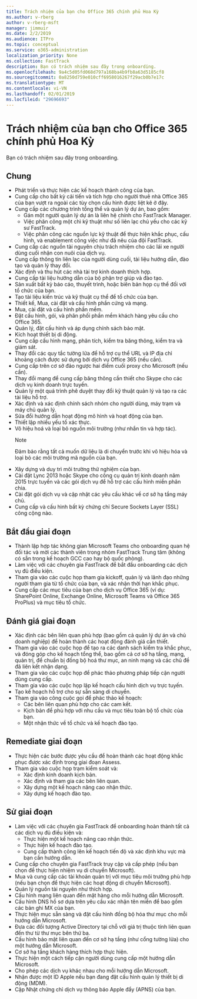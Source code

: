 ```yaml
---
title: Trách nhiệm của bạn cho Office 365 chính phủ Hoa Kỳ
ms.author: v-rberg
author: v-rberg-msft
manager: jimmuir
ms.date: 2/2/2019
ms.audience: ITPro
ms.topic: conceptual
ms.service: o365-administration
localization_priority: None
ms.collection: FastTrack
description: Bạn có trách nhiệm sau đây trong onboarding.
ms.openlocfilehash: 9a4c5d05fd068d797a168ba4b9fb8a63d5185cf8
ms.sourcegitcommit: 0a8250d759e010cff6958016267f29acb0b7e17c
ms.translationtype: MT
ms.contentlocale: vi-VN
ms.lasthandoff: 02/01/2019
ms.locfileid: "29696693"
---
```

# <a name="your-responsibilities-for-office-365-us-government"></a>Trách nhiệm của bạn cho Office 365 chính phủ Hoa Kỳ

Bạn có trách nhiệm sau đây trong onboarding.
  
## <a name="general"></a>Chung 

- Phát triển và thực hiện các kế hoạch thành công của bạn.   
- Cung cấp cho bất kỳ cải tiến và tích hợp cho người thuê nhà Office 365 của bạn vượt ra ngoài các tùy chọn cấu hình được liệt kê ở đây.    
- Cung cấp các chương trình tổng thể và quản lý dự án, bao gồm:     
  - Gán một người quản lý dự án là liên hệ chính cho FastTrack Manager.   
  - Việc phân công một chì kỹ thuật như số liên lạc chủ yếu cho các kỹ sư FastTrack.  
  - Việc phân công các nguồn lực kỹ thuật để thực hiện khắc phục, cấu hình, và enablement công việc như đã nêu của đội FastTrack.   
- Cung cấp các nguồn tài nguyên chịu trách nhiệm cho các lái xe người dùng cuối nhận con nuôi của dịch vụ.    
- Cung cấp thông tin liên lạc của người dùng cuối, tài liệu hướng dẫn, đào tạo và quản lý thay đổi.    
- Xác định và thu hút các nhà tài trợ kinh doanh thích hợp.     
- Cung cấp tài liệu hướng dẫn của bộ phận trợ giúp và đào tạo.     
- Sản xuất bất kỳ báo cáo, thuyết trình, hoặc biên bản họp cụ thể đối với tổ chức của bạn.     
- Tạo tài liệu kiến trúc và kỹ thuật cụ thể để tổ chức của bạn.     
- Thiết kế, Mua, cài đặt và cấu hình phần cứng và mạng.    
- Mua, cài đặt và cấu hình phần mềm.     
- Đặt cấu hình, gói, và phân phối phần mềm khách hàng yêu cầu cho Office 365.    
- Quản lý, đặt cấu hình và áp dụng chính sách bảo mật.    
- Kích hoạt thiết bị di động.    
- Cung cấp cấu hình mạng, phân tích, kiểm tra băng thông, kiểm tra và giám sát. 
- Thay đổi các quy tắc tường lửa để hỗ trợ cụ thể URL và IP địa chỉ khoảng cách được sử dụng bởi dịch vụ Office 365 (nếu cần).
- Cung cấp trên cơ sở đảo ngược hai điểm cuối proxy cho Microsoft (nếu cần).     
- Thay đổi mạng để cung cấp băng thông cần thiết cho Skype cho các dịch vụ kinh doanh trực tuyến.   
- Quản lý một quá trình phê duyệt thay đổi kỹ thuật quản lý và tạo ra các tài liệu hỗ trợ.    
- Xác định và xác định chính sách nhóm cho người dùng, máy trạm và máy chủ quản lý.    
- Sửa đổi hướng dẫn hoạt động mô hình và hoạt động của bạn.   
- Thiết lập nhiều yếu tố xác thực.   
- Vô hiệu hoá và loại bỏ nguồn môi trường (như nhắn tin và hợp tác). 
    > [!NOTE]
    > Đảm bảo rằng tất cả muốn dữ liệu là di chuyển trước khi vô hiệu hóa và loại bỏ các môi trường mã nguồn của bạn.   
- Xây dựng và duy trì môi trường thử nghiệm của bạn.  
- Cài đặt Lync 2013 hoặc Skype cho công cụ quản trị kinh doanh năm 2015 trực tuyến và các gói dịch vụ để hỗ trợ các cấu hình miền phân chia.    
- Cài đặt gói dịch vụ và cập nhật các yêu cầu khác về cơ sở hạ tầng máy chủ.     
- Cung cấp và cấu hình bất kỳ chứng chỉ Secure Sockets Layer (SSL) công cộng nào. 
    
## <a name="initiate-phase"></a>Bắt đầu giai đoạn

- Thành lập hợp tác không gian Microsoft Teams cho onboarding quan hệ đối tác và mời các thành viên trong nhóm FastTrack Trung tâm (không có sẵn trong kế hoạch GCC cao hay bộ quốc phòng).   
- Làm việc với các chuyên gia FastTrack để bắt đầu onboarding các dịch vụ đủ điều kiện.    
- Tham gia vào các cuộc họp tham gia kickoff, quản lý và lãnh đạo những người tham gia từ tổ chức của bạn, và xác nhận thời hạn khắc phục.    
- Cung cấp các mục tiêu của bạn cho dịch vụ Office 365 (ví dụ: SharePoint Online, Exchange Online, Microsoft Teams và Office 365 ProPlus) và mục tiêu tổ chức.
    
## <a name="assess-phase"></a>Đánh giá giai đoạn

- Xác định các bên liên quan phù hợp (bao gồm cả quản lý dự án và chủ doanh nghiệp) để hoàn thành các hoạt động đánh giá cần thiết.    
- Tham gia vào các cuộc họp để tạo ra các danh sách kiểm tra khắc phục, và đóng góp cho kế hoạch tổng thể, bao gồm cả cơ sở hạ tầng, mạng, quản trị, để chuẩn bị đồng bộ hoá thư mục, an ninh mạng và các chủ đề đã liên kết nhận dạng. 
- Tham gia vào các cuộc họp để phác thảo phương pháp tiếp cận người dùng cung cấp.     
- Tham gia vào các cuộc họp lập kế hoạch cấu hình dịch vụ trực tuyến.    
- Tạo kế hoạch hỗ trợ cho sự sẵn sàng di chuyển.    
- Tham gia vào công cuộc gọi để phác thảo kế hoạch:   
  - Các bên liên quan phù hợp cho các cam kết.   
  - Kịch bản để phù hợp với nhu cầu và mục tiêu toàn bộ tổ chức của bạn.   
  - Một nhận thức về tổ chức và kế hoạch đào tạo.
    
## <a name="remediate-phase"></a>Remediate giai đoạn

- Thực hiện các bước được yêu cầu để hoàn thành các hoạt động khắc phục được xác định trong giai đoạn Assess.  
- Tham gia vào cuộc họp trạm kiểm soát và:   
  - Xác định kinh doanh kịch bản.  
  - Xác định và tham gia các bên liên quan.  
  - Xây dựng một kế hoạch nâng cao nhận thức. 
  - Xây dựng kế hoạch đào tạo.
    
## <a name="enable-phase"></a>Sử giai đoạn

- Làm việc với các chuyên gia FastTrack để onboarding hoàn thành tất cả các dịch vụ đủ điều kiện và:  
  - Thực hiện một kế hoạch nâng cao nhận thức.   
  - Thực hiện kế hoạch đào tạo.   
  - Cung cấp thành công lên kế hoạch tiến độ và xác định khu vực mà bạn cần hướng dẫn.  
- Cung cấp cho chuyên gia FastTrack truy cập và cấp phép (nếu bạn chọn để thực hiện nhiệm vụ di chuyển Microsoft).   
- Mua và cung cấp các tài khoản quản trị với mục tiêu môi trường phù hợp (nếu bạn chọn để thực hiện các hoạt động di chuyển Microsoft).    
- Quản lý nguồn tài nguyên như thích hợp.     
- Cấu hình mạng liên quan đến mặt hàng cho mỗi hướng dẫn Microsoft.    
- Cấu hình DNS hồ sơ dựa trên yêu cầu xác nhận tên miền để bao gồm các bản ghi MX của bạn.    
- Thực hiện mục sẵn sàng và đặt cấu hình đồng bộ hóa thư mục cho mỗi hướng dẫn Microsoft.   
- Đưa các đối tượng Active Directory tại chỗ với giá trị thuộc tính liên quan đến thư từ thư mục bên thứ ba.    
- Cấu hình bảo mật liên quan đến cơ sở hạ tầng (như cổng tường lửa) cho một hướng dẫn Microsoft.    
- Cơ sở hạ tầng khách hàng thích hợp thực hiện.   
- Thực hiện một cách tiếp cận người dùng cung cấp một hướng dẫn Microsoft.    
- Cho phép các dịch vụ khác nhau cho mỗi hướng dẫn Microsoft.    
- Nhận được một ID Apple nếu bạn đang đặt cấu hình quản lý thiết bị di động (MDM).   
- Cập Nhật chứng chỉ dịch vụ thông báo Apple đẩy (APNS) của bạn.
    

  

